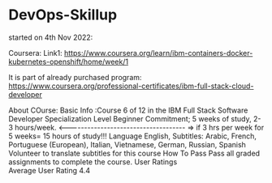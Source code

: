 # DevOps-Skillup

started on 4th Nov 2022:

Coursera:
Link1: https://www.coursera.org/learn/ibm-containers-docker-kubernetes-openshift/home/week/1

It is part of already purchased program: https://www.coursera.org/professional-certificates/ibm-full-stack-cloud-developer


About COurse:
Basic Info	:Course 6 of 12 in the IBM Full Stack Software Developer Specialization
Level	Beginner
Commitment;	5 weeks of study, 2-3 hours/week.   <------------------------------------ => if 3 hrs per week for 5 weeks= 15 hours of study!!!
Language	English, Subtitles: Arabic, French, Portuguese (European), Italian, Vietnamese, German, Russian, Spanish
Volunteer to translate subtitles for this course
How To Pass	Pass all graded assignments to complete the course.
User Ratings	
Average User Rating 4.4
